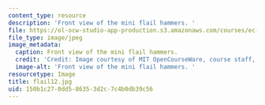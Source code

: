 ```yaml
---
content_type: resource
description: 'Front view of the mini flail hammers. '
file: https://ol-ocw-studio-app-production.s3.amazonaws.com/courses/ec-s06-design-for-demining-spring-2007/150b1c270dd586353d2c7c4b0db39c56_flail12.jpg
file_type: image/jpeg
image_metadata:
  caption: Front view of the mini flail hammers.
  credit: 'Credit: Image courtesy of MIT OpenCourseWare, course staff, and students.'
  image-alt: 'Front view of the mini flail hammers. '
resourcetype: Image
title: flail12.jpg
uid: 150b1c27-0dd5-8635-3d2c-7c4b0db39c56
---
```

